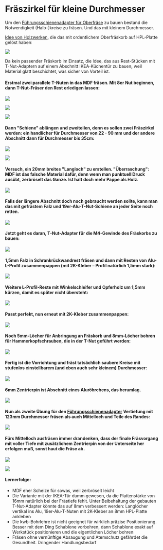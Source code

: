 # Fräszirkel für kleine Durchmesser

Um den [Führungsschienenadapter für Oberfräse](../Fraesschiene/README.md) zu bauen bestand die Notwendigkeit (Halb-)kreise zu fräsen. Und das mit kleinem Durchmesser.

[Idee von Holzwerken](https://www.youtube.com/watch?v=sUedGF2HmPA), die das mit ordentlichem Oberfräskorb auf HPL-Platte gelöst haben:

![](001.png)

Da kein passender Fräskorb im Einsatz, die Idee, das aus Rest-Stücken mit T-Nut-Adaptern auf einem Abschnitt IKEA-Küchentür zu bauen, weil Material glatt beschichtet, was sicher von Vorteil ist.

#### Erstmal zwei parallele T-Nuten in das MDF fräsen. Mit 8er Nut beginnen, dann T-Nut-Fräser den Rest erledigen lassen:

![](001.jpg)

![](002.jpg)

![](003.jpg)

#### Dann "Schiene" ablängen und zweiteilen, denn es sollen zwei Fräszirkel werden: ein handlicher für Durchmesser von 22 - 90 mm und der andere Abschnitt dann für Durchmesser bis 35cm:

![](004.jpg)

![](005.jpg)

#### Versuch, ein 20mm breites "Langloch" zu erstellen. "Überraschung": MDF ist das falsche Material dafür, denn wenn man punktuell Druck ausübt, zerbröselt das Ganze. Ist halt doch mehr Pappe als Holz.

![](006.jpg)

#### Falls der längere Abschnitt doch noch gebraucht werden sollte, kann man das mit gefrästem Falz und 19er-Alu-T-Nut-Schiene an jeder Seite noch retten.

![](007.jpg)

#### Jetzt geht es daran, T-Nut-Adapter für die M4-Gewinde des Fräskorbs zu bauen:

![](008.jpg)

#### 1,5mm Falz in Schrankrückwandrest fräsen und dann mit Resten von Alu-L-Profil zusammenpappen (mit 2K-Kleber – Profil natürlich 1,5mm stark):

![](009.jpg)

#### Weitere L-Profil-Reste mit Winkelschleifer und Opferholz um 1,5mm kürzen, damit es später nicht übersteht:

![](010.jpg)

#### Passt perfekt, nun erneut mit 2K-Kleber zusammenpappen:

![](011.jpg)

#### Noch 5mm-Löcher für Anbringung an Fräskorb und 8mm-Löcher bohren für Hammerkopfschrauben, die in der T-Nut geführt werden:

![](012.jpg)

#### Fertig ist die Vorrichtung und fräst tatsächlich saubere Kreise mit stufenlos einstellbarem (und eben auch sehr kleinem) Durchmesser:

![](013.jpg)

#### 6mm Zentrierpin ist Abschnitt eines Aluröhrchens, das herumlag.

![](014.jpg)

#### Nun als zweite Übung für den [Führungsschienenadapter](../Fraesschiene/README.md) Vertiefung mit 123mm Durchmesser fräsen als auch Mittelloch und Teile des Randes:

![](015.jpg)

#### Fürs Mittelloch ausfräsen immer drandenken, dass der finale Fräsvorgang mit voller Tiefe mit zusätzlichem Zentrierpin von der Unterseite her erfolgen muß, sonst haut die Fräse ab.

![](016.jpg)

![](017.jpg)

#### Lernerfolge:

  * MDF eher Scheize für sowas, weil zerbröselt leicht
  * Die Variante mit der IKEA-Tür dumm gewesen, da die Plattenstärke von 16mm natürlich bei der Frästiefe fehlt. Unter Beibehaltung der gebauten T-Nut-Adapter könnte das auf 8mm verbessert werden: Langlöcher vertikal ins Alu, 19er-Alu-T-Nuten mit 2K-Kleber an 8mm HPL-Platte ankleben
  * Die kwb-Bohrlehre ist nicht geeignet für wirklich präzise Positionierung. Besser mit dem Ding Schablone vorbohren, dann Schablone exakt auf Werkstück positionieren und die eigentlichen Löcher bohren
  * Fräsen ohne vernünftige Absaugung und Atemschutz gefährdet die Gesundheit. Dringender Handlungsbedarf